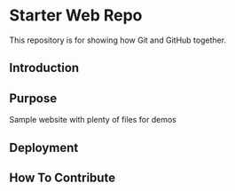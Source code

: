 # Starter Web Repo

This repository is for showing how Git and GitHub together.

## Introduction

## Purpose

Sample website with plenty of files for demos

## Deployment

## How To Contribute
